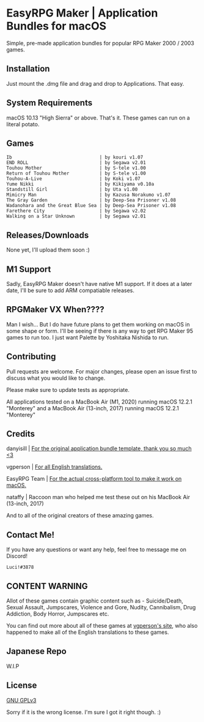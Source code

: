 # EasyRPG Maker | Application Bundles for macOS 

Simple, pre-made application bundles for popular RPG Maker 2000 / 2003 games. 

## Installation

Just mount the .dmg file and drag and drop to Applications. That easy. 

## System Requirements

macOS 10.13 "High Sierra" or above. That's it. These games can run on a literal potato. 

## Games

```
Ib                                | by kouri v1.07
END ROLL                          | by Segawa v2.01
Touhou Mother                     | by S-tele v1.00
Return of Touhou Mother           | by S-tele v1.00
Touhou-A-Live                     | by Koki v1.07
Yume Nikki                        | by Kikiyama v0.10a 
Standstill Girl                   | by Uta v1.00
Mimicry Man                       | by Kazusa Norakumo v1.07
The Gray Garden                   | by Deep-Sea Prisoner v1.08
Wadanohara and the Great Blue Sea | by Deep-Sea Prisoner v1.08
Farethere City                    | by Segawa v2.02
Walking on a Star Unknown         | by Segawa v2.01
```

## Releases/Downloads

None yet, I'll upload them soon :)

## M1 Support

Sadly, EasyRPG Maker doesn't have native M1 support. 
If it does at a later date, I'll be sure to add ARM compatiable releases. 

## RPGMaker VX When????

Man I wish...
But I do have future plans to get them working on macOS in some shape or form.
I'll be seeing if there is any way to get RPG Maker 95 games to run too. I just want Palette by Yoshitaka Nishida to run. 

## Contributing
Pull requests are welcome. For major changes, please open an issue first to discuss what you would like to change.

Please make sure to update tests as appropriate.

All applications tested on a MacBook Air (M1, 2020) running macOS 12.2.1 "Monterey" and a MacBook Air (13-inch, 2017) running macOS 12.2.1 "Monterey" 

## Credits

danyisill | [For the original application bundle template, thank you so much <3](https://github.com/danyisill/easyrpg-macbundles)

vgperson | [For all English translations.](https://www.vgperson.com/games/)

EasyRPG Team | [For the actual cross-platform tool to make it work on macOS.](https://easyrpg.org/)

nataffy | Raccoon man who helped me test these out on his MacBook Air (13-inch, 2017)

And to all of the original creators of these amazing games. 

## Contact Me!

If you have any questions or want any help, feel free to message me on Discord!

```Luci!#3878```

## CONTENT WARNING 
Allot of these games contain graphic content such as - 
Suicide/Death, Sexual Assault, Jumpscares, Violence and Gore, Nudity, Cannibalism, Drug Addiction, Body Horror, Jumpscares etc. 

You can find out more about all of these games at [vgperson's site](https://www.vgperson.com/games/), who also happened to make all of the English translations to these games. 

## Japanese Repo 

W.I.P

## License
[GNU GPLv3](https://choosealicense.com/licenses/gpl-3.0/)

Sorry if it is the wrong license. I'm sure I got it right though. :)
